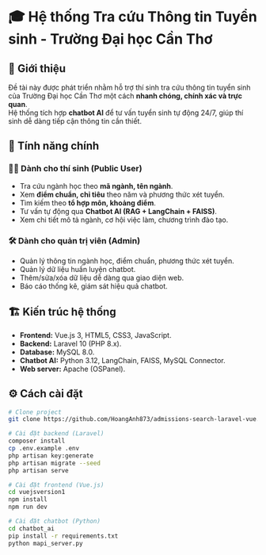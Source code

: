 # 🎓 Hệ thống Tra cứu Thông tin Tuyển sinh - Trường Đại học Cần Thơ

## 📌 Giới thiệu
Đề tài này được phát triển nhằm hỗ trợ thí sinh tra cứu thông tin tuyển sinh của Trường Đại học Cần Thơ một cách **nhanh chóng, chính xác và trực quan**.  
Hệ thống tích hợp **chatbot AI** để tư vấn tuyển sinh tự động 24/7, giúp thí sinh dễ dàng tiếp cận thông tin cần thiết.

## 🚀 Tính năng chính
### 👨‍🎓 Dành cho thí sinh (Public User)
- Tra cứu ngành học theo **mã ngành, tên ngành**.  
- Xem **điểm chuẩn, chỉ tiêu** theo năm và phương thức xét tuyển.  
- Tìm kiếm theo **tổ hợp môn, khoảng điểm**.  
- Tư vấn tự động qua **Chatbot AI (RAG + LangChain + FAISS)**.  
- Xem chi tiết mô tả ngành, cơ hội việc làm, chương trình đào tạo.  

### 🛠️ Dành cho quản trị viên (Admin)
- Quản lý thông tin ngành học, điểm chuẩn, phương thức xét tuyển.  
- Quản lý dữ liệu huấn luyện chatbot.  
- Thêm/sửa/xóa dữ liệu dễ dàng qua giao diện web.  
- Báo cáo thống kê, giám sát hiệu quả chatbot.  

## 🏗️ Kiến trúc hệ thống
- **Frontend:** Vue.js 3, HTML5, CSS3, JavaScript.  
- **Backend:** Laravel 10 (PHP 8.x).  
- **Database:** MySQL 8.0.  
- **Chatbot AI:** Python 3.12, LangChain, FAISS, MySQL Connector.  
- **Web server:** Apache (OSPanel).  

## ⚙️ Cách cài đặt
```bash
# Clone project
git clone https://github.com/HoangAnh873/admissions-search-laravel-vue.git

# Cài đặt backend (Laravel)
composer install
cp .env.example .env
php artisan key:generate
php artisan migrate --seed
php artisan serve

# Cài đặt frontend (Vue.js)
cd vuejsversion1
npm install
npm run dev

# Cài đặt chatbot (Python)
cd chatbot_ai
pip install -r requirements.txt
python mapi_server.py
